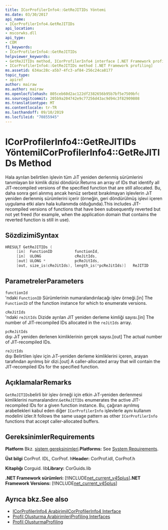 ```yaml
---
title: ICorProfilerInfo4::GetReJITIDs Yöntemi
ms.date: 03/30/2017
api_name:
- ICorProfilerInfo4.GetReJITIDs
api_location:
- mscorwks.dll
api_type:
- COM
f1_keywords:
- ICorProfilerInfo4::GetReJITIDs
helpviewer_keywords:
- GetReJITIDs method, ICorProfilerInfo4 interface [.NET Framework profiling]
- ICorProfilerInfo4::GetReJITIDs method [.NET Framework profiling]
ms.assetid: 634ac28c-a5b7-4fc3-af84-256c24ca8177
topic_type:
- apiref
author: mairaw
ms.author: mairaw
ms.openlocfilehash: 805ceb60d2ac122df2382656b95b7bf5e7509bfc
ms.sourcegitcommit: 205b9a204742e9c77256d43ac9d94c3f82909808
ms.translationtype: MT
ms.contentlocale: tr-TR
ms.lasthandoff: 09/10/2019
ms.locfileid: "70855945"
---
```

# <a name="icorprofilerinfo4getrejitids-method"></a><span data-ttu-id="e29b9-102">ICorProfilerInfo4::GetReJITIDs Yöntemi</span><span class="sxs-lookup"><span data-stu-id="e29b9-102">ICorProfilerInfo4::GetReJITIDs Method</span></span>
<span data-ttu-id="e29b9-103">Hala ayrılan belirtilen işlevin tüm JıT yeniden derlenmiş sürümlerini tanımlayan bir kimlik dizisi döndürür.</span><span class="sxs-lookup"><span data-stu-id="e29b9-103">Returns an array of IDs that identify all JIT-recompiled versions of the specified function that are still allocated.</span></span> <span data-ttu-id="e29b9-104">Bu, daha sonra geri alınmış ancak henüz serbest bırakılmayan işlevlerin JıT yeniden derlenmiş sürümlerini içerir (örneğin, geri döndürülmüş işlevi içeren uygulama etki alanı hala kullanımda olduğunda).</span><span class="sxs-lookup"><span data-stu-id="e29b9-104">This includes JIT-recompiled versions of functions that have been subsequently reverted but not yet freed (for example, when the application domain that contains the reverted function is still in use).</span></span>  
  
## <a name="syntax"></a><span data-ttu-id="e29b9-105">Sözdizimi</span><span class="sxs-lookup"><span data-stu-id="e29b9-105">Syntax</span></span>  
  
```cpp
HRESULT GetReJITIDs (  
     [in]  FunctionID          functionId,  
     [in]  ULONG               cReJitIds,  
     [out] ULONG *             pcReJitIds,  
     [out, size_is(cReJitIds), length_is(*pcReJitIds)]   ReJITID        reJitIds[]);  
```  
  
## <a name="parameters"></a><span data-ttu-id="e29b9-106">Parametreler</span><span class="sxs-lookup"><span data-stu-id="e29b9-106">Parameters</span></span>  
 `functionId`  
 <span data-ttu-id="e29b9-107">'ndaki `FunctionID` Sürümlerinin numaralandırılacağı işlev örneği.</span><span class="sxs-lookup"><span data-stu-id="e29b9-107">[in] The `FunctionID` of the function instance for which to enumerate versions.</span></span>  
  
 `cReJitIds`  
 <span data-ttu-id="e29b9-108">'ndaki `reJitIds` Dizide ayrılan JIT yeniden derleme kimliği sayısı.</span><span class="sxs-lookup"><span data-stu-id="e29b9-108">[in] The number of JIT-recompiled IDs allocated in the `reJitIds` array.</span></span>  
  
 `pcReJitIds`  
 <span data-ttu-id="e29b9-109">dışı JıT yeniden derlenen kimliklerinin gerçek sayısı.</span><span class="sxs-lookup"><span data-stu-id="e29b9-109">[out] The actual number of JIT-recompiled IDs.</span></span>  
  
 `reJitIds`  
 <span data-ttu-id="e29b9-110">dışı Belirtilen işlev için JıT-yeniden derleme kimliklerini içeren, arayan tarafından ayrılmış bir dizi.</span><span class="sxs-lookup"><span data-stu-id="e29b9-110">[out] A caller-allocated array that will contain the JIT-recompiled IDs for the specified function.</span></span>  
  
## <a name="remarks"></a><span data-ttu-id="e29b9-111">Açıklamalar</span><span class="sxs-lookup"><span data-stu-id="e29b9-111">Remarks</span></span>  
 <span data-ttu-id="e29b9-112">`GetReJITIDs`belirli bir işlev örneği için etkin JıT-yeniden derlenmesi kimliklerini numaralandırır.</span><span class="sxs-lookup"><span data-stu-id="e29b9-112">`GetReJITIDs` enumerates the active JIT-recompiled IDs for a given function instance.</span></span> <span data-ttu-id="e29b9-113">Bu, çağıran ayrılmış arabellekleri kabul eden diğer `ICorProfilerInfo` işlevlerle aynı kullanım modelini izler.</span><span class="sxs-lookup"><span data-stu-id="e29b9-113">It follows the same usage pattern as other `ICorProfilerInfo` functions that accept caller-allocated buffers.</span></span>  
  
## <a name="requirements"></a><span data-ttu-id="e29b9-114">Gereksinimler</span><span class="sxs-lookup"><span data-stu-id="e29b9-114">Requirements</span></span>  
 <span data-ttu-id="e29b9-115">**Platform** Bkz. [sistem gereksinimleri](../../../../docs/framework/get-started/system-requirements.md).</span><span class="sxs-lookup"><span data-stu-id="e29b9-115">**Platforms:** See [System Requirements](../../../../docs/framework/get-started/system-requirements.md).</span></span>  
  
 <span data-ttu-id="e29b9-116">**Üst bilgi** CorProf. IDL, CorProf. h</span><span class="sxs-lookup"><span data-stu-id="e29b9-116">**Header:** CorProf.idl, CorProf.h</span></span>  
  
 <span data-ttu-id="e29b9-117">**Kitaplığı** Corguid. lib</span><span class="sxs-lookup"><span data-stu-id="e29b9-117">**Library:** CorGuids.lib</span></span>  
  
 <span data-ttu-id="e29b9-118">**.NET Framework sürümleri:** [!INCLUDE[net_current_v45plus](../../../../includes/net-current-v45plus-md.md)]</span><span class="sxs-lookup"><span data-stu-id="e29b9-118">**.NET Framework Versions:** [!INCLUDE[net_current_v45plus](../../../../includes/net-current-v45plus-md.md)]</span></span>  
  
## <a name="see-also"></a><span data-ttu-id="e29b9-119">Ayrıca bkz.</span><span class="sxs-lookup"><span data-stu-id="e29b9-119">See also</span></span>

- [<span data-ttu-id="e29b9-120">ICorProfilerInfo4 Arabirimi</span><span class="sxs-lookup"><span data-stu-id="e29b9-120">ICorProfilerInfo4 Interface</span></span>](../../../../docs/framework/unmanaged-api/profiling/icorprofilerinfo4-interface.md)
- [<span data-ttu-id="e29b9-121">Profil Oluşturma Arabirimleri</span><span class="sxs-lookup"><span data-stu-id="e29b9-121">Profiling Interfaces</span></span>](../../../../docs/framework/unmanaged-api/profiling/profiling-interfaces.md)
- [<span data-ttu-id="e29b9-122">Profil Oluşturma</span><span class="sxs-lookup"><span data-stu-id="e29b9-122">Profiling</span></span>](../../../../docs/framework/unmanaged-api/profiling/index.md)
